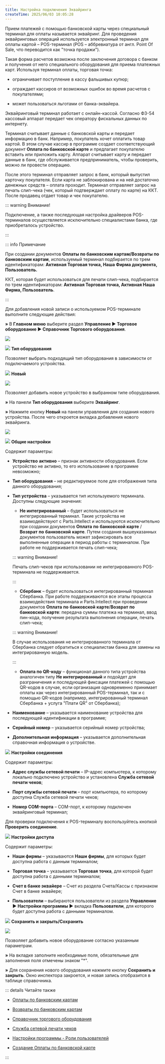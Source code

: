 ```yaml
---
title: Настройка подключения Эквайринга
createTime: 2025/06/03 10:05:28
---
```

Прием платежей с помощью банковской карты через специальный терминал для оплаты называется эквайринг. Для проведения эквайринговых операций используется электронный терминал для оплаты картой – POS-терминал (POS – аббревиатура от англ. Point Of Sale, что переводится как "точка продажи").

Такая форма расчетов возможна после заключения договора с банком и получения от него специального оборудования для приема платежных карт. Используя терминал оплаты, торговая точка:

- ограничивает поступление в кассу фальшивых купюр;

- ограждает кассиров от возможных ошибок во время расчетов с покупателями;

- может пользоваться льготами от банка-эквайера.

Эквайринговый терминал работает с онлайн-кассой. Согласно ФЗ-54 кассовый аппарат передает чек оператору фискальных данных по интернету.

Терминал считывает данные с банковской карты и передает информацию в банк. Например, покупатель хочет оплатить товар картой. В этом случае кассир в программе создает соответствующий документ **Оплата по банковской карте** и предлагает покупателю вставить или приложить карту. Аппарат считывает карту и передает данные в банк, где обслуживается предприниматель, чтобы проверить, можно ли провести операцию.

После этого терминал отправляет запрос в банк, который выпустил карточку покупателя. Если карта не заблокирована и на ней достаточно денежных средств – оплата проходит. Терминал отправляет запрос на печать слип-чека (чек, который подтверждает оплату по карте) на ККТ. После продавец отдает товар и чек покупателю.

::: warning Внимание!

Подключение, а также последующая настройка драйверов POS-терминалов осуществляется исключительно специалистами банка, где приобреталось устройство.

:::

::: info Примечание

При создании документов **Оплаты по банковским картам/Возвраты по банковским картам**, используемый терминал подбирается по трем идентификаторам: **Активная Торговая точка, Наша Фирма документа, Пользователь.**

ККТ, которая будет использоваться для печати слип-чека, подбирается по трем идентификаторам: **Активная Торговая точка, Активная Наша Фирма, Пользователь**.

:::

Для добавления новой записи о используемом POS-терминале выполните следующие действия:

**»** В **Главном меню** выберите раздел **Управление ► Торговое оборудование ► Справочник Торгового оборудования**.

![](../../assets/work/two/630.png)

![](../../assets/work/two/006.png) **Тип оборудования**

Позволяет выбрать подходящий тип оборудования в зависимости от подключаемого устройства.

![](../../assets/work/two/008.png) **Новый**

![](../../assets/work/two/631.png)

Позволяет добавить новое устройство в выбранном типе оборудования.

**»** На панели **Тип оборудования** выберите **Эквайринг**.

**»** Нажмите кнопку **Новый** на панели управления для создания нового устройства. После чего откроется вкладка добавления нового эквайринга.

![](../../assets/work/two/632.png)

![](../../assets/work/two/006.png) **Общие настройки**

Содержит параметры:

- **Устройство** **активно** – признак активности оборудования. Если устройство не активно, то его использование в программе невозможно;

- **Тип оборудования** – не редактируемое поле для отображения типа данного оборудования;

- **Тип устройства** – указывается тип используемого терминала. Доступны следующие значения:

    - **Не интегрированный** – будет использоваться не интегрированный терминал. Такие устройства не взаимодействуют с Parts.Intellect и используются исключительно при создании документов **Оплата** **по** **банковской** **карте** / **Возврат** **по** **банковской** **карте**. Путем создания вышеуказанных документов пользователь может зафиксировать все выполненные операции в период работы с терминалом. При работе не поддерживается печать слип-чека;

    ::: warning Внимание!

    Печать слип-чеков при использовании не интегрированного POS-терминала не поддерживается.

    :::

    - **Сбербанк** – будет использоваться интегрированный терминал Сбербанка. При работе поддерживаются все этапы процесса взаимодействия терминала и Parts.Intellect при проведении документов **Оплата** **по** **банковской** **карте**/**Возврат** **по** **банковской** **карте**: передача суммы платежа на терминал, ввод пин-кода, получение результата выполнения операции, печать слип-чека;

    ::: warning Внимание!

    В случае использования не интегрированного терминала от Сбербанка следует обратиться к специалистам банка для замены на интегрированную модель.

    :::

    - **Оплата по QR-коду** – функционал данного типа устройства аналогичен типу **Не интегрированный** и подойдет для разграничения и последующей фиксации платежей с помощью QR-кодов в случае, если организация одновременно принимает оплаты как через интегрированный POS-терминал, так и с помощью QR-кодов (например, интегрированный терминал Сбербанка + услуга "Плати QR" от Сбербанка);

- **Наименование** – указывается наименование устройства для последующей идентификации в программе;

- **Серийный номер** – указывается серийный номер устройства;

- **Дополнительная информация** – указывается дополнительная справочная информация о устройстве.

![](../../assets/work/two/008.png) **Настройки соединения**

Содержит параметры:

- **Адрес службы сетевой печати** – IP-адрес компьютера, к которому локально подключено устройство и установлена **Служба сетевой печати чеков**;

- **Порт службы сетевой печати** – порт компьютера, по которому доступна Служба сетевой печати чеков;

- **Номер COM-порта** – COM-порт, к которому подключен эквайринговый терминал;

Для проверки подключения к POS-терминалу воспользуйтесь кнопкой **Проверить соединение**.

![](../../assets/work/two/009.png) **Настройки доступа**

Содержит параметры:

- **Наши фирмы** – указываются **Наши** **фирмы**, для которых будет доступна работа с данным терминалом;

- **Торговая точка** – указывается **Торговая** **точка**, для которой будет доступна работа с данными терминалом;

- **Счет в банке эквайере** – Счет из раздела Счета/Кассы с признаком Счет в банке эквайере;

- **Пользователи** – выбираются пользователи из раздела **Управление ► Настройки программы ►** вкладка **Пользователи**, для которого будет доступна работа с данными терминалом.

![](../../assets/work/two/010.png) **Сохранить и закрыть/Сохранить**

![](../../assets/work/two/633.png)

Позволяет добавить новое оборудование согласно указанным параметрам. 

**»** На вкладке заполните необходимые поля, обязательные для заполнения поля отмечены знаком "\*".

**»** Для сохранения нового оборудования нажмите кнопку **Сохранить и закрыть**. Окно инспектора закроется, и новая запись отобразится в таблице справочника.

::: details Читайте также

- [Оплаты по банковским картам](../../specification/finansy/oplaty_kontragentov/oplaty_po_bankovskim_kartam.md)

- [Возвраты по банковским картам](../../specification/finansy/vyplaty_kontragentam/vozvraty_po_bankovskim_kartam.md)

- [Справочник торгового оборудования](../../specification/upravlenie/torgovoe_oborudovanie/spravochnik_torgovogo_oborudovaniya.md)

- [Служба сетевой печати чеков](./sluzhba_setevoj_pechati_chekov.md)

- [Настройки программы - Роли пользователей](../../specification/upravlenie/nastrojki_programmy/roli_polzovatelej/README.md)

- [Создание Оплаты по банковской карте](../vzaimoraschety/tipy/sozdanie_oplaty_po_bankovskoj_karte.md)

:::